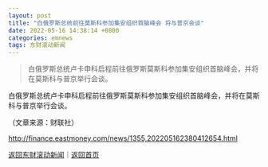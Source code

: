 ```yaml
---
layout: post
title: "白俄罗斯总统前往莫斯科参加集安组织首脑峰会 将与普京会谈"
date: 2022-05-16 14:38:14 +0800
categories: emnews
tags: 东财滚动新闻
---
```

> 白俄罗斯总统卢卡申科启程前往俄罗斯莫斯科参加集安组织首脑峰会，并将在莫斯科与普京举行会谈。

<p>白俄罗斯总统卢卡申科启程前往俄罗斯莫斯科参加集安组织首脑峰会，并将在莫斯科与普京举行会谈。</p><p class="em_media">（文章来源：财联社）</p>

<http://finance.eastmoney.com/news/1355,202205162380412654.html>

[返回东财滚动新闻](//finews.withounder.com/emnews/)｜[返回首页](//finews.withounder.com/)